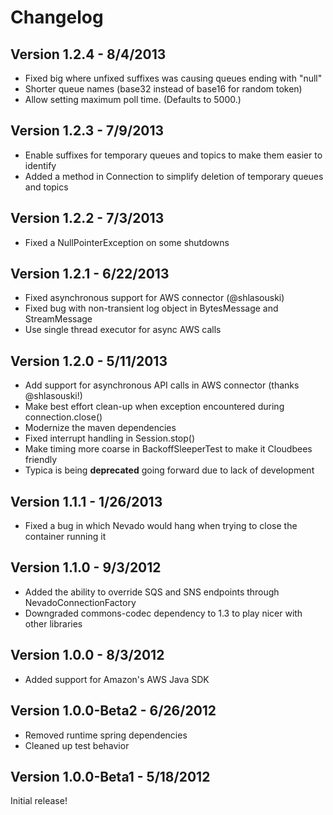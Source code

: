 Changelog
=========

Version 1.2.4 - 8/4/2013
------------------------
 - Fixed big where unfixed suffixes was causing queues ending with "null"
 - Shorter queue names (base32 instead of base16 for random token)
 - Allow setting maximum poll time.  (Defaults to 5000.)

Version 1.2.3 - 7/9/2013
-------------------------
 - Enable suffixes for temporary queues and topics to make them easier to identify
 - Added a method in Connection to simplify deletion of temporary queues and topics

Version 1.2.2 - 7/3/2013
-------------------------
 - Fixed a NullPointerException on some shutdowns

Version 1.2.1 - 6/22/2013
-------------------------
 - Fixed asynchronous support for AWS connector (@shlasouski)
 - Fixed bug with non-transient log object in BytesMessage and StreamMessage
 - Use single thread executor for async AWS calls

Version 1.2.0 - 5/11/2013
-------------------------
 - Add support for asynchronous API calls in AWS connector (thanks @shlasouski!)
 - Make best effort clean-up when exception encountered during connection.close()
 - Modernize the maven dependencies
 - Fixed interrupt handling in Session.stop()
 - Make timing more coarse in BackoffSleeperTest to make it Cloudbees friendly
 - Typica is being **deprecated** going forward due to lack of development

Version 1.1.1 - 1/26/2013
-------------------------
 - Fixed a bug in which Nevado would hang when trying to close the container running it

Version 1.1.0 - 9/3/2012
------------------------
 - Added the ability to override SQS and SNS endpoints through NevadoConnectionFactory
 - Downgraded commons-codec dependency to 1.3 to play nicer with other libraries

Version 1.0.0 - 8/3/2012
------------------------
 - Added support for Amazon's AWS Java SDK

Version 1.0.0-Beta2 - 6/26/2012
-------------------------------
 - Removed runtime spring dependencies
 - Cleaned up test behavior

Version 1.0.0-Beta1 - 5/18/2012
-------------------------------
Initial release!

